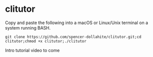 # clitutor

Copy and paste the following into a macOS or Linux/Unix terminal on a system running BASH.
```
git clone https://github.com/spencer-dollahite/clitutor.git;cd clitutor;chmod +x clitutor;./clitutor
```

Intro tutorial video to come
